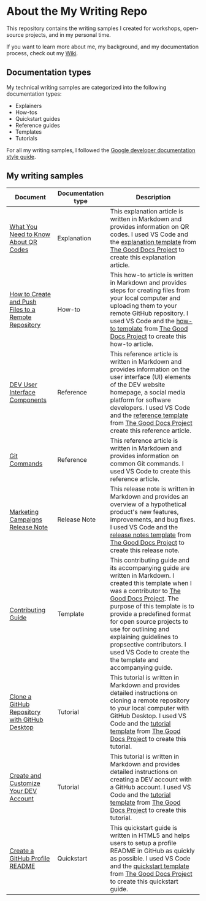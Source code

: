 # About the My Writing Repo

This repository contains the writing samples I created for workshops, open-source projects, and in my personal time.

If you want to learn more about me, my background, and my documentation process, check out my [Wiki](https://github.com/heykayla/my-writing/wiki).

## Documentation types

My technical writing samples are categorized into the following documentation types:

- Explainers
- How-tos
- Quickstart guides
- Reference guides
- Templates
- Tutorials

For all my writing samples, I followed the [Google developer documentation style guide](https://developers.google.com/style).

## My writing samples

| Document | Documentation type | Description |
| ------------- | ------------------ | ----------- |
| [What You Need to Know About QR Codes](https://github.com/heykayla/my-writing/blob/main/explainers/explanation-what-you-need-to-know-about-qr-codes.md) | Explanation | This explanation article is written in Markdown and provides information on QR codes. I used VS Code and the [explanation template](https://github.com/thegooddocsproject/templates/tree/dev/explanation) from [The Good Docs Project](https://www.thegooddocsproject.dev/) to create this explanation article.|
| [How to Create and Push Files to a Remote Repository](https://github.com/heykayla/my-writing/blob/main/how-tos/how-to-create-and-push-files-to-a-remote-repo-tutorial.md) | How-to | This how-to article is written in Markdown and provides steps for creating files from your local computer and uploading them to your remote GitHub repository. I used VS Code and the [how-to template](https://gitlab.com/tgdp/templates/-/blob/main/how-to/template_how-to.md?ref_type=heads) from [The Good Docs Project](https://www.thegooddocsproject.dev/) to create this how-to article. |
| [DEV User Interface Components](https://github.com/heykayla/my-writing/blob/main/references/reference-dev-ui-components.md) | Reference | This reference article is written in Markdown and provides information on the user interface (UI) elements of the DEV website homepage, a social media platform for software developers. I used VS Code and the [reference template](https://gitlab.com/tgdp/templates/-/blob/main/reference/template_reference.md?ref_type=heads) from [The Good Docs Project](https://www.thegooddocsproject.dev/) create this reference article. |
| [Git Commands](https://github.com/heykayla/my-writing/blob/main/references/reference-git-commands.md) | Reference | This reference article is written in Markdown and provides information on common Git commands. I used VS Code to create this reference article. |
| [Marketing Campaigns Release Note](https://github.com/heykayla/my-writing/blob/main/release-notes/release-note-marketing-campaigns.md) | Release Note | This release note is written in Markdown and provides an overview of a hypothetical product's new features, improvements, and bug fixes. I used VS Code and the [release notes template](https://gitlab.com/tgdp/templates/-/blob/main/release-notes/template_release-notes.md?ref_type=heads) from [The Good Docs Project](https://www.thegooddocsproject.dev/) to create this release note. |
| [Contributing Guide](https://github.com/heykayla/my-writing/tree/main/contributing-guide) | Template | This contributing guide and its accompanying guide are written in Markdown. I created this template when I was a contributor to [The Good Docs Project](https://www.thegooddocsproject.dev/). The purpose of this template is to provide a predefined format for open source projects to use for outlining and explaining guidelines to propsective contributors. I used VS Code to create the the template and accompanying guide. | 
| [Clone a GitHub Repository with GitHub Desktop](https://github.com/heykayla/my-writing/blob/main/tutorials/tutorial-clone-a-github-repo-with-github-desktop.md) | Tutorial | This tutorial is written in Markdown and provides detailed instructions on cloning a remote repository to your local computer with GitHub Desktop. I used VS Code and the [tutorial template](https://gitlab.com/tgdp/templates/-/blob/main/tutorial/template_tutorial.md?ref_type=heads) from [The Good Docs Project](https://www.thegooddocsproject.dev/) to create this tutorial. |
| [Create and Customize Your DEV Account](https://github.com/heykayla/my-writing/blob/main/tutorials/tutorial-create-and-customize-your-dev-account.md) | Tutorial | This tutorial is written in Markdown and provides detailed instructions on creating a DEV account with a GitHub account. I used VS Code and the [tutorial template](https://gitlab.com/tgdp/templates/-/blob/main/tutorial/template_tutorial.md?ref_type=heads) from [The Good Docs Project](https://www.thegooddocsproject.dev/) to create this tutorial. |
| [Create a GitHub Profile README](https://github.com/heykayla/my-writing/blob/main/quick-starts/quick-start-creating-a-github-profile-readme.html) | Quickstart | This quickstart guide is written in HTML5 and helps users to setup a profile README in GitHub as quickly as possible. I used VS Code and the [quickstart template](https://gitlab.com/tgdp/templates/-/blob/main/quickstart/guide_quickstart.md?ref_type=heads) from [The Good Docs Project](https://www.thegooddocsproject.dev/) to create this quickstart guide. |
